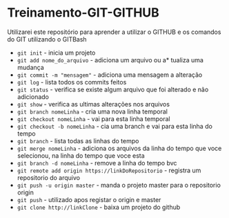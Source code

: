 # Treinamento-GIT-GITHUB
Utilizarei este repositório para aprender a utilizar o GITHUB e os comandos do GIT utilizando o GITBash
* `git init` - inicia um projeto
* `git add nome_do_arquivo` - adiciona um arquivo ou a* tualiza uma mudança
* `git commit -m "mensagem"` - adiciona uma mensagem a alteração
* `git log` - lista todos os commits feitos
* `git status` - verifica se existe algum arquivo que foi alterado e não adicionado
* `git show` - verifica as ultimas alterações nos arquivos
* `git branch nomeLinha` - cria uma nova linha temporal
* `git checkout nomeLinha` - vai para esta linha temporal
* `git checkout -b nomeLinha` - cia uma branch e vai para esta linha do tempo
* `git branch` - lista todas as linhas do tempo
* `git merge nomeLinha` - adiciona os arquivos da linha do tempo que voce selecionou, na linha do tempo que voce esta
* `git branch -d nomeLinha` - remove a linha do tempo bvc   
* `git remote add origin https://linkDoRepositorio` - registra um repositorio do arquivo
* `git push -u origin master` - manda o projeto master para o repositorio origin
* `git push` - utilizado apos registar o origin e master
* `git clone http://linkClone` - baixa um projeto do github